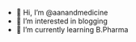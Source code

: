 - 👋 Hi, I’m @aanandmedicine
- 👀 I’m interested in blogging 
- 🌱 I’m currently learning B.Pharma

<!---
aanandmedicine/aanandmedicine is a ✨ special ✨ repository because its `README.md` (this file) appears on your GitHub profile.
You can click the Preview link to take a look at your changes.
--->
